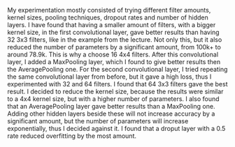 My experimentation mostly consisted of trying different filter amounts, kernel sizes, pooling techniques, dropout rates
and number of hidden layers.
I have found that having a smaller amount of filters, with a bigger kernel size, in the first convolutional layer, gave
better results than having 32 3x3 filters, like in the example from the lecture. Not only this, but it also reduced the
number of parameters by a significant amount, from 100k+ to around 78.9k. This is why a choose 16 4x4 filters. After this
convolutional layer, I added a MaxPooling layer, which I found to give better results then the AveragePooling one.
For the second convolutional layer, I tried repeating the same convolutional layer from before, but it gave a high loss,
thus I experimented with 32 and 64 filters. I found that 64 3x3 filters gave the best result. I decided to reduce the
kernel size, because the results were similar to a 4x4 kernel size, but with a higher number of parameters. I also found
that an AveragePooling layer gave better results than a MaxPooling one.
Adding other hidden layers beside these will not increase accuracy by a significant amount, but the number of parameters
will increase exponentially, thus I decided against it.
I found that a droput layer with a 0.5 rate reduced overfitting by the most amount.